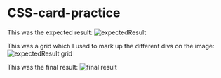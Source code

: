 # CSS-card-practice
This was the expected result:
![expectedResult](https://user-images.githubusercontent.com/27693622/82727232-288b1680-9ce1-11ea-9b22-2a297f768a76.png)


This was a grid which I used to mark up the different divs on the image:
![expectedResult grid](https://user-images.githubusercontent.com/27693622/82727252-435d8b00-9ce1-11ea-8597-c7b6e27745f3.png)

This was the final result:
![final result](https://user-images.githubusercontent.com/27693622/82727274-67b96780-9ce1-11ea-8435-6bef15f77a3f.png)
